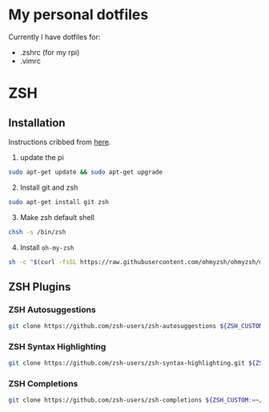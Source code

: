 # My personal dotfiles

Currently I have dotfiles for:

* .zshrc (for my rpi)
* .vimrc

# ZSH

## Installation

Instructions cribbed from [here](https://www.uberbuilder.com/oh-my-zsh-on-raspberry-pi/).

1. update the pi

```bash
sudo apt-get update && sudo apt-get upgrade
```

2. Install git and zsh

```bash
sudo apt-get install git zsh
```

3. Make zsh default shell

```bash
chsh -s /bin/zsh
```

4. Install `oh-my-zsh`

```bash
sh -c "$(curl -fsSL https://raw.githubusercontent.com/ohmyzsh/ohmyzsh/master/tools/install.sh)"
```

## ZSH Plugins

### ZSH Autosuggestions
```bash
git clone https://github.com/zsh-users/zsh-autosuggestions ${ZSH_CUSTOM:-~/.oh-my-zsh/custom}/plugins/zsh-autosuggestions
```

### ZSH Syntax Highlighting
```bash
git clone https://github.com/zsh-users/zsh-syntax-highlighting.git ${ZSH_CUSTOM:-~/.oh-my-zsh/custom}/plugins/zsh-autosuggestions
```

### ZSH Completions
```bash
git clone https://github.com/zsh-users/zsh-completions ${ZSH_CUSTOM:=~/.oh-my-zsh/custom}/plugins/zsh-completions
```
